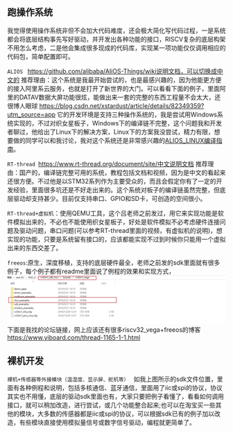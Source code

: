 ## 跑操作系统
我觉得使用操作系统非但不会加大代码难度，还会极大简化写代码过程，一是系统都会将底层结构事先写好驱动，并开发出各种功能的接口，RISCV复杂的底层构架不用怎么考虑，二是他会集成很多现成的代码库，实现某一项功能仅仅调用相应的代码包，简单配置即可。


`ALIOS `  https://github.com/alibaba/AliOS-Things/wiki说明文档，可以切换成中文的
推荐理由：这个系统是我最开始尝试的，也是最感兴趣的，因为他能更方便的接入阿里系云服务，也就是打开了新世界的大门。可以看看下面的例子，里面阿里的DATAV数据大屏功能很炫，能做出来一套的完整的东西工程量不会太大，还很博人眼球
https://blog.csdn.net/xstardust/article/details/82349359?utm_source=app 
它的开发环境是支持三种操作系统的，我是尝试用Windows系统实现的，不过对织女星板子，Windows下的编译链不完整，这个问题我和开发者聊过，他给出了Linux下的解决方案，Linux下的方案我没尝试，精力有限，想要做的同学可以和我讨论，我对这个系统还是非常感兴趣的[ALIOS_LINUX编译指南](alios-linux编译指南)。

`RT-thread `https://www.rt-thread.org/document/site/中文说明文档
推荐理由：国产的，编译链完整可用的系统，教程包括文档和视频，因为是中文的看起来还很方便。不过他是以STM32系列作为主要受众的，而且会假定你有了一定的开发经验，里面很多坑还是不好走出来的。这个系统对板子的编译链虽然完整，但底层驱动却支持甚少。目前仅支持串口、GPIO和SD卡，可创造的空间很小。

`RT-thread+虚拟机`：使用QEMU工具，这个吕老师之前发过，用它来实现功能是软件模拟出来的，不必也不能使用织女星板子，好处是软件模拟不必考虑硬件连接问题及驱动问题，串口问题(可以参考RT-thread里面的视频，有虚拟机的说明)，想实现的功能，只要是系统留有接口的，应该都能实现不过到时候你只能用一个虚拟出来的东西交差了。

`freeos`:原生，深度移植，支持的底层硬件最全，老师之前发的sdk里面就有很多例子，每个例子都有readme里面说了例程的效果和实现方式，![2019-08-23_11-59-52](2019-08-23_11-59-52.jpg)
下面是我找的论坛链接，网上应该还有很多riscv32_vega+freeos的博客  
https://www.yiboard.com/thread-1165-1-1.html  


## 裸机开发

`裸机+传感器等外接模块（温湿度、显示屏、舵机等） ` 
如我上图所示的sdk文件位置，里面有各种例程和说明，包括多核通信、蓝牙通信，里面用了iic或spi的协议，协议其实也不用懂，底层的驱动sdk里面也有，大家只要把例子看懂了，看看如何调用接口，就可以稍加改造，进行尝试，或几个功能整合起来;也可以在淘宝买一些其他的模块，大多数的传感器都是iic或spi的协议，可以根据sdk已有的例子加以改造，有些模块直接使用模拟量信号或数字信号驱动，编程就更简单了。



